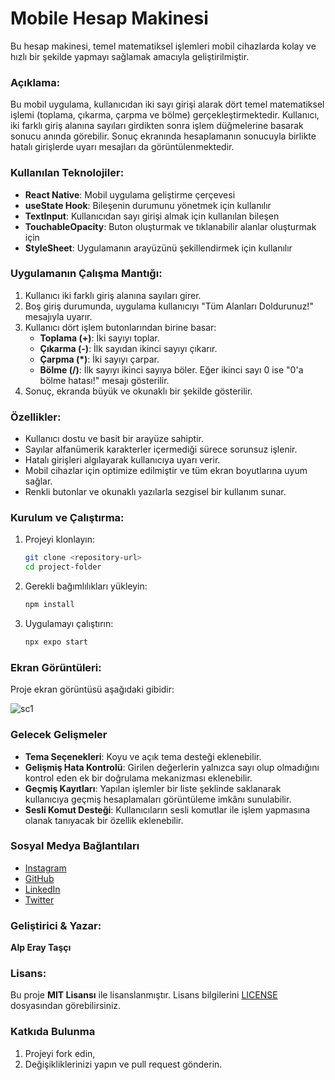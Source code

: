 # Mobile Hesap Makinesi

Bu hesap makinesi, temel matematiksel işlemleri mobil cihazlarda kolay ve hızlı bir şekilde yapmayı sağlamak amacıyla geliştirilmiştir.

### Açıklama:

Bu mobil uygulama, kullanıcıdan iki sayı girişi alarak dört temel matematiksel işlemi (toplama, çıkarma, çarpma ve bölme) gerçekleştirmektedir. Kullanıcı, iki farklı giriş alanına sayıları girdikten sonra işlem düğmelerine basarak sonucu anında görebilir. Sonuç ekranında hesaplamanın sonucuyla birlikte hatalı girişlerde uyarı mesajları da görüntülenmektedir.

### Kullanılan Teknolojiler:
- **React Native**: Mobil uygulama geliştirme çerçevesi
- **useState Hook**: Bileşenin durumunu yönetmek için kullanılır
- **TextInput**: Kullanıcıdan sayı girişi almak için kullanılan bileşen
- **TouchableOpacity**: Buton oluşturmak ve tıklanabilir alanlar oluşturmak için
- **StyleSheet**: Uygulamanın arayüzünü şekillendirmek için kullanılır

### Uygulamanın Çalışma Mantığı:
1. Kullanıcı iki farklı giriş alanına sayıları girer.
2. Boş giriş durumunda, uygulama kullanıcıyı "Tüm Alanları Doldurunuz!" mesajıyla uyarır.
3. Kullanıcı dört işlem butonlarından birine basar:
   - **Toplama (+)**: İki sayıyı toplar.
   - **Çıkarma (-)**: İlk sayıdan ikinci sayıyı çıkarır.
   - **Çarpma (*)**: İki sayıyı çarpar.
   - **Bölme (/)**: İlk sayıyı ikinci sayıya böler. Eğer ikinci sayı 0 ise "0'a bölme hatası!" mesajı gösterilir.
4. Sonuç, ekranda büyük ve okunaklı bir şekilde gösterilir.

### Özellikler:
- Kullanıcı dostu ve basit bir arayüze sahiptir.
- Sayılar alfanümerik karakterler içermediği sürece sorunsuz işlenir.
- Hatalı girişleri algılayarak kullanıcıya uyarı verir.
- Mobil cihazlar için optimize edilmiştir ve tüm ekran boyutlarına uyum sağlar.
- Renkli butonlar ve okunaklı yazılarla sezgisel bir kullanım sunar.


### Kurulum ve Çalıştırma:
1. Projeyi klonlayın:

   ```sh
   git clone <repository-url>
   cd project-folder
   ```
2. Gerekli bağımlılıkları yükleyin:

   ```sh
   npm install
   ```
3. Uygulamayı çalıştırın:

   ```sh
   npx expo start
   ```

### Ekran Görüntüleri:

Proje ekran görüntüsü aşağıdaki gibidir:

![sc1](https://github.com/user-attachments/assets/a5309936-e2bc-42fe-8138-b6420afc9776)


### Gelecek Gelişmeler
- **Tema Seçenekleri**: Koyu ve açık tema desteği eklenebilir.
- **Gelişmiş Hata Kontrolü**: Girilen değerlerin yalnızca sayı olup olmadığını kontrol eden ek bir doğrulama mekanizması eklenebilir.
- **Geçmiş Kayıtları**: Yapılan işlemler bir liste şeklinde saklanarak kullanıcıya geçmiş hesaplamaları görüntüleme imkânı sunulabilir.
- **Sesli Komut Desteği**: Kullanıcıların sesli komutlar ile işlem yapmasına olanak tanıyacak bir özellik eklenebilir.

### Sosyal Medya Bağlantıları

- [Instagram](https://instagram.com/alperaytasci)
- [GitHub](https://github.com/alpperay)
- [LinkedIn](https://linkedin.com/alperaytasci)
- [Twitter](https://x.com/alperaytasci)

### Geliştirici & Yazar:

**Alp Eray Taşçı**

### Lisans:

Bu proje **MIT Lisansı** ile lisanslanmıştır. Lisans bilgilerini [LICENSE](LICENSE) dosyasından görebilirsiniz.

### Katkıda Bulunma

1. Projeyi fork edin,
2. Değişikliklerinizi yapın ve pull request gönderin.
